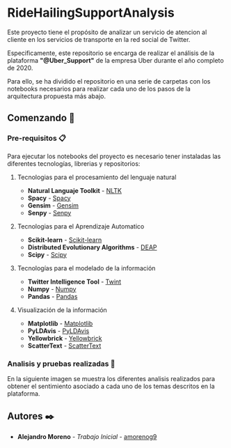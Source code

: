 # RideHailingSupportAnalysis

Este proyecto tiene el propósito de analizar un servicio de atencion al cliente en los servicios de transporte en la red social de Twitter.

Especificamente, este repositorio se encarga de realizar el análisis de la plataforma **"@Uber_Support"** de la empresa Uber durante el año completo de 2020.

Para ello, se ha dividido el repositorio en una serie de carpetas con los notebooks necesarios para realizar cada uno de los pasos de la arquitectura propuesta más abajo.

## Comenzando 🚀

### Pre-requisitos 📋

Para ejecutar los notebooks del proyecto es necesario tener instaladas las diferentes tecnologías, librerias y repositorios: 

1. Tecnologias para el procesamiento del lenguaje natural
   - **Natural Languaje Toolkit** - [NLTK](https://www.nltk.org/)
   - **Spacy** - [Spacy](https://spacy.io/)
   - **Gensim** - [Gensim](https://radimrehurek.com/gensim/)
   - **Senpy** - [Senpy](https://senpy.readthedocs.io/en/latest/)


2. Tecnologias para el Aprendizaje Automatico

   - **Scikit-learn** - [Scikit-learn](https://scikit-learn.org/stable/index.html)
   - **Distributed Evolutionary Algorithms** - [DEAP](https://deap.readthedocs.io/en/master/api/tools.html)
   - **Scipy** - [Scipy](https://www.scipy.org/)


3. Tecnologías para el modelado de la información

   - **Twitter Intelligence Tool** - [Twint](https://github.com/twintproject/twint)
   - **Numpy** - [Numpy](https://numpy.org/)
   - **Pandas** - [Pandas](https://pandas.pydata.org/)

4. Visualización de la información

   - **Matplotlib** - [Matplotlib](https://matplotlib.org/)
   - **PyLDAvis** - [PyLDAvis](https://github.com/bmabey/pyLDAvis)
   - **Yellowbrick** - [Yellowbrick](https://www.scikit-yb.org/en/latest/)
   - **ScatterText** - [ScatterText](https://github.com/JasonKessler/scattertext)

### Analisis y pruebas realizadas 🔧

En la siguiente imagen se muestra los diferentes analisis realizados para obtener el sentimiento asociado a cada uno de los temas descritos en la plataforma.


## Autores ✒️

* **Alejandro Moreno** - *Trabajo Inicial* - [amorenog9](https://github.com/amorenog9)
